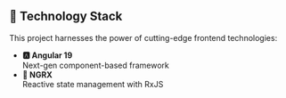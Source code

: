 ## 🚀 Technology Stack 

This project harnesses the power of cutting-edge frontend technologies:

- **🅰️ Angular 19**  
  Next-gen component-based framework
- **🧠 NGRX**  
  Reactive state management with RxJS